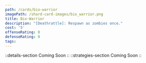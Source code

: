 ```yaml
---
path: /cards/bio-warrior
imagePath: /shard-card-images/bio_warrior.png
title: Bio-Warrior
description: "[Deathrattle]: Respawn as zombies once."
cost: '5'
offenseRating: 0
defenseRating: 0
tags:
---
```

::details-section
Coming Soon
::
::strategies-section
Coming Soon
::